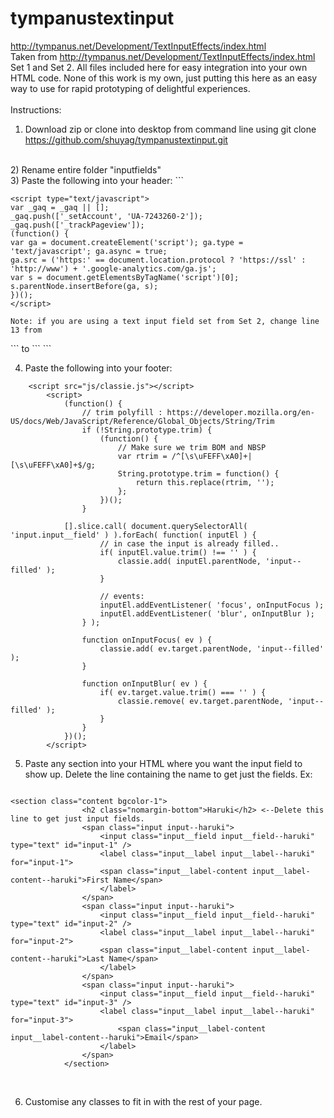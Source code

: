 # tympanustextinput
http://tympanus.net/Development/TextInputEffects/index.html
<br>
Taken from http://tympanus.net/Development/TextInputEffects/index.html Set 1 and Set 2. All files included here for easy integration into your own HTML code. None of this work is my own, just putting this here as an easy way to use for rapid prototyping of delightful experiences. 
<br>
<br>
Instructions:<br>
1) Download zip or clone into desktop from command line using git clone https://github.com/shuyag/tympanustextinput.git
<br>
2) Rename entire folder "inputfields"
<br>
3) Paste the following into your header: 
```
    <link rel="stylesheet" type="text/css" href="inputfields/css/normalize.css" />
    <link rel="stylesheet" type="text/css" href="inputfields/fonts/font-awesome-4.2.0/css/font-awesome.min.css" />
    <link rel="stylesheet" type="text/css" href="inputfields/css/demo.css" />
    <link rel="stylesheet" type="text/css" href="inputfields/css/set2.css" />

	<script type="text/javascript">
	var _gaq = _gaq || [];
	_gaq.push(['_setAccount', 'UA-7243260-2']);
	_gaq.push(['_trackPageview']);
	(function() {
	var ga = document.createElement('script'); ga.type = 'text/javascript'; ga.async = true;
	ga.src = ('https:' == document.location.protocol ? 'https://ssl' : 'http://www') + '.google-analytics.com/ga.js';
	var s = document.getElementsByTagName('script')[0]; s.parentNode.insertBefore(ga, s);
	})();
	</script>
```
Note: if you are using a text input field set from Set 2, change line 13 from 
```
<link rel="stylesheet" type="text/css" href="inputfields/css/set1.css" />
```
to
```
<link rel="stylesheet" type="text/css" href="inputfields/css/set2.css" />
```

4) Paste the following into your footer: 

```
    <script src="js/classie.js"></script>
		<script>
			(function() {
				// trim polyfill : https://developer.mozilla.org/en-US/docs/Web/JavaScript/Reference/Global_Objects/String/Trim
				if (!String.prototype.trim) {
					(function() {
						// Make sure we trim BOM and NBSP
						var rtrim = /^[\s\uFEFF\xA0]+|[\s\uFEFF\xA0]+$/g;
						String.prototype.trim = function() {
							return this.replace(rtrim, '');
						};
					})();
				}

			[].slice.call( document.querySelectorAll( 'input.input__field' ) ).forEach( function( inputEl ) {
					// in case the input is already filled..
					if( inputEl.value.trim() !== '' ) {
						classie.add( inputEl.parentNode, 'input--filled' );
					}

					// events:
					inputEl.addEventListener( 'focus', onInputFocus );
					inputEl.addEventListener( 'blur', onInputBlur );
				} );

				function onInputFocus( ev ) {
					classie.add( ev.target.parentNode, 'input--filled' );
				}

				function onInputBlur( ev ) {
					if( ev.target.value.trim() === '' ) {
						classie.remove( ev.target.parentNode, 'input--filled' );
					}
				}
			})();
		</script>

```

5) Paste any section into your HTML where you want the input field to show up. Delete the line containing the name to get just the fields. 
Ex: 
```

<section class="content bgcolor-1">
				<h2 class="nomargin-bottom">Haruki</h2> <--Delete this line to get just input fields.
				<span class="input input--haruki">
					<input class="input__field input__field--haruki" type="text" id="input-1" />
					<label class="input__label input__label--haruki" for="input-1">
					<span class="input__label-content input__label-content--haruki">First Name</span>
					</label>
				</span>
				<span class="input input--haruki">
					<input class="input__field input__field--haruki" type="text" id="input-2" />
					<label class="input__label input__label--haruki" for="input-2">
					<span class="input__label-content input__label-content--haruki">Last Name</span>
					</label>
				</span>
				<span class="input input--haruki">
					<input class="input__field input__field--haruki" type="text" id="input-3" />
					<label class="input__label input__label--haruki" for="input-3">
						<span class="input__label-content input__label-content--haruki">Email</span>
					</label>
				</span>
			</section>
```			
<br>


6) Customise any classes to fit in with the rest of your page.
